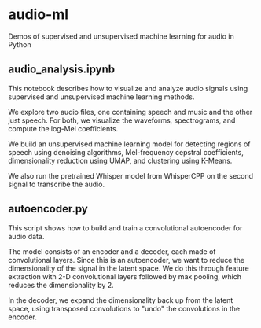 # audio-ml
Demos of supervised and unsupervised machine learning for audio in Python

## audio_analysis.ipynb

This notebook describes how to visualize and analyze audio signals using supervised and unsupervised machine learning methods.

We explore two audio files, one containing speech and music and the other just speech.
For both, we visualize the waveforms, spectrograms, and compute the log-Mel coefficients.

We build an unsupervised machine learning model for detecting regions of speech using denoising algorithms,
Mel-frequency cepstral coefficients, dimensionality reduction using UMAP, and clustering using K-Means.

We also run the pretrained Whisper model from WhisperCPP on the second signal to transcribe the audio.

## autoencoder.py

This script shows how to build and train a convolutional autoencoder for audio data.

The model consists of an encoder and a decoder, each made of convolutional layers.
Since this is an autoencoder, we want to reduce the dimensionality of the signal
in the latent space. We do this through feature extraction with 2-D convolutional
layers followed by max pooling, which reduces the dimensionality by 2.

In the decoder, we expand the dimensionality back up from the latent space,
using transposed convolutions to "undo" the convolutions in the encoder.